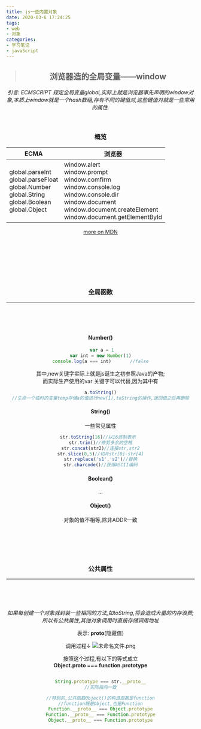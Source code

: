 ```yaml
---
title: js一些内置对象
date: 2020-03-6 17:24:25
tags:
- web
- 对象
categories: 
- 学习笔记
- javaScript
---
```

<center>

>## 浏览器造的全局变量——window

*引言:  ECMSCRIPT 规定全局变量global,实际上就是浏览器事先声明的window对象,本质上window就是一个hash数组,存有不同的键值对,这些键值对就是一些常用的属性.*
<br><br><br>

### 概览

<center>

ECMA|浏览器
-------|-------
global.parseInt<br>global.parseFloat<br>global.Number<br>global.String<br>global.Boolean<br>global.Object<br>|window.alert<br>window.prompt<br>window.comfirm<br>window.console.log<br>window.console.dir<br>window.document<br>window.document.createElement<br>window.document.getElementById

[more on MDN](https://developer.mozilla.org/zh-CN/docs/Web/JavaScript/Reference/Global_Objects)

</center>
<br><br><br><br><br><br>

### 全局函数

---
<br><br><br>

#### Number()

```js
 var a = 1
var int = new Number(1)
console.log(a === int)       //false
```
其中,new关键字实际上就是js诞生之初参照Java的产物;<br>而实际生产使用的var 关键字可以代替,因为其中有<br>

```js
a.toString()
//生命一个临时的变量temp存储a的值进行new(1),toString的操作,返回值之后再删除
```

#### String()

一些常见属性

```js
str.toString(16)//以16进制表示  
str.trim()//修剪多余的空格
str.concat(str2)//连接str,str2
str.slice(0,5)//切片str[0]-str[4]
str.replace('s1','s2')//替换
str.charcode()//获得ASCII编码
```

#### Boolean()
...
#### Object()
对象的值不相等,除非ADDR一致
<br><br><br><br><br><br>

### 公共属性

---
<br><br><br>

*如果每创建一个对象就封装一些相同的方法,如toString,将会造成大量的内存浪费;<br>所以有公共属性,其他对象调用时直接存储调用地址*

表示: __proto__(隐藏值)

调用过程↓
![未命名文件.png](https://i.loli.net/2020/03/06/OpW8YZSRLkgdGnN.png)

按照这个过程,有以下的等式成立<br>
**Object.proto === function.prototype**

```js

String.prototype === str.__proto__
//实际指向一致

//特别的,公共函数Object()的构造函数是function
//function既是Object,也是Function
Function.__proto__ === Object.prototype
Function.__proto__ === Function.prototype
Object.__proto__ === Function.prototype

```

</center>